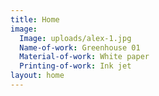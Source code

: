```yaml
---
title: Home
image:
  Image: uploads/alex-1.jpg
  Name-of-work: Greenhouse 01
  Material-of-work: White paper
  Printing-of-work: Ink jet
layout: home
---
```



